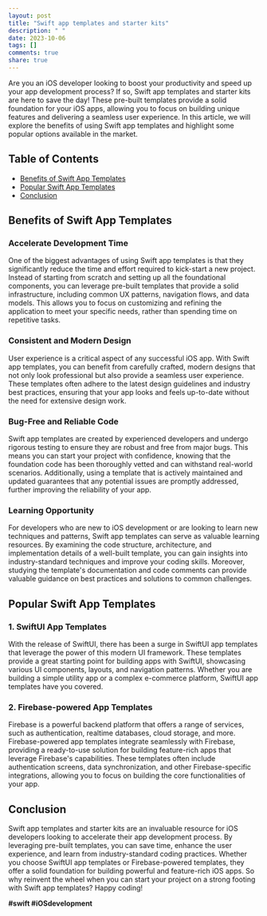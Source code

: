 ```yaml
---
layout: post
title: "Swift app templates and starter kits"
description: " "
date: 2023-10-06
tags: []
comments: true
share: true
---
```


Are you an iOS developer looking to boost your productivity and speed up your app development process? If so, Swift app templates and starter kits are here to save the day! These pre-built templates provide a solid foundation for your iOS apps, allowing you to focus on building unique features and delivering a seamless user experience. In this article, we will explore the benefits of using Swift app templates and highlight some popular options available in the market.

## Table of Contents
- [Benefits of Swift App Templates](#benefits-of-swift-app-templates)
- [Popular Swift App Templates](#popular-swift-app-templates)
- [Conclusion](#conclusion)

## Benefits of Swift App Templates

### Accelerate Development Time

One of the biggest advantages of using Swift app templates is that they significantly reduce the time and effort required to kick-start a new project. Instead of starting from scratch and setting up all the foundational components, you can leverage pre-built templates that provide a solid infrastructure, including common UX patterns, navigation flows, and data models. This allows you to focus on customizing and refining the application to meet your specific needs, rather than spending time on repetitive tasks.

### Consistent and Modern Design

User experience is a critical aspect of any successful iOS app. With Swift app templates, you can benefit from carefully crafted, modern designs that not only look professional but also provide a seamless user experience. These templates often adhere to the latest design guidelines and industry best practices, ensuring that your app looks and feels up-to-date without the need for extensive design work. 

### Bug-Free and Reliable Code

Swift app templates are created by experienced developers and undergo rigorous testing to ensure they are robust and free from major bugs. This means you can start your project with confidence, knowing that the foundation code has been thoroughly vetted and can withstand real-world scenarios. Additionally, using a template that is actively maintained and updated guarantees that any potential issues are promptly addressed, further improving the reliability of your app.

### Learning Opportunity

For developers who are new to iOS development or are looking to learn new techniques and patterns, Swift app templates can serve as valuable learning resources. By examining the code structure, architecture, and implementation details of a well-built template, you can gain insights into industry-standard techniques and improve your coding skills. Moreover, studying the template's documentation and code comments can provide valuable guidance on best practices and solutions to common challenges.

## Popular Swift App Templates

### 1. SwiftUI App Templates

With the release of SwiftUI, there has been a surge in SwiftUI app templates that leverage the power of this modern UI framework. These templates provide a great starting point for building apps with SwiftUI, showcasing various UI components, layouts, and navigation patterns. Whether you are building a simple utility app or a complex e-commerce platform, SwiftUI app templates have you covered.

### 2. Firebase-powered App Templates

Firebase is a powerful backend platform that offers a range of services, such as authentication, realtime databases, cloud storage, and more. Firebase-powered app templates integrate seamlessly with Firebase, providing a ready-to-use solution for building feature-rich apps that leverage Firebase's capabilities. These templates often include authentication screens, data synchronization, and other Firebase-specific integrations, allowing you to focus on building the core functionalities of your app.

## Conclusion

Swift app templates and starter kits are an invaluable resource for iOS developers looking to accelerate their app development process. By leveraging pre-built templates, you can save time, enhance the user experience, and learn from industry-standard coding practices. Whether you choose SwiftUI app templates or Firebase-powered templates, they offer a solid foundation for building powerful and feature-rich iOS apps. So why reinvent the wheel when you can start your project on a strong footing with Swift app templates? Happy coding!

**#swift #iOSdevelopment**